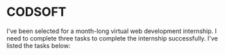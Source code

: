 # CODSOFT
I've been selected for a month-long virtual web development internship. I need to complete three tasks to complete the internship successfully. I've listed the tasks below:
